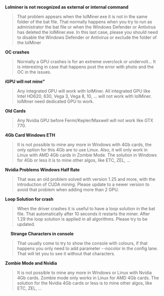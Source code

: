 **Lolminer is not recognized as external or internal command**
> That problem appears when the lolMiner.exe it is not in the same folder of the bat file. That normally happens when you try to run as administrator the bat file or when the Windows Defender or Antivirus has deleted the lolMiner.exe. In this last case, please you should need to disable the Windows Defender or Antivirus or exclude the folder of the lolMiner

**OC crashes**
> Normally a GPU crashes is for an extreme overclock or undervolt... It is interesting in case that happens post the error with photo and the OC in the issues.


**iGPU will not mine"**
> Any integrated GPU will work with lolMiner. All integrated GPU like Intel HD620, 630, Vega 3, Vega 8, 10, ... will not work with lolMiner. lolMiner need dedicated GPU to work.

**Old Cards**
> Any Nvidia GPU before Fermi/Kepler/Maxwell will not work like GTX 770.

**4Gb Card Windows ETH**
> It is not possible to mine any more in Windows with 4Gb cards, the only option for this 4Gb are to use Linux. Also, it will only work in Linux with AMD 4Gb cards in Zombie Mode. The solution in Windows for 4Gb or less it is to mine other algos, like ETC, ZEL, ...

**Nvidia Problems Windows Half Rate**
> That was an old problem solved with version 1.25 and more, with the introduction of CUDA mining. Please update to a newer version to avoid that problem when adding more than 2 GPU.

**Loop Solution for crash**
> When the driver crashes it is useful to have a loop solution in the bat file. That automatically after 10 seconds it restarts the miner. After 1.29 the loop solution is applied in all algorithms. Please try to be updated. 

 
**Strange Characters in console**
> That usually come to try to show the console with colours, if that happens you only need to add parameter --nocolor in the config lane. That will let you to see it without that characters.

**Zombie Mode and Nvidia**
> It is not possible to mine any more in Windows or Linux with Nvidia 4Gb cards. Zombie mode only works in Linux for AMD 4Gb cards. The solution for the Nvidia 4Gb cards or less is to mine other algos, like ETC, ZEL, ...
